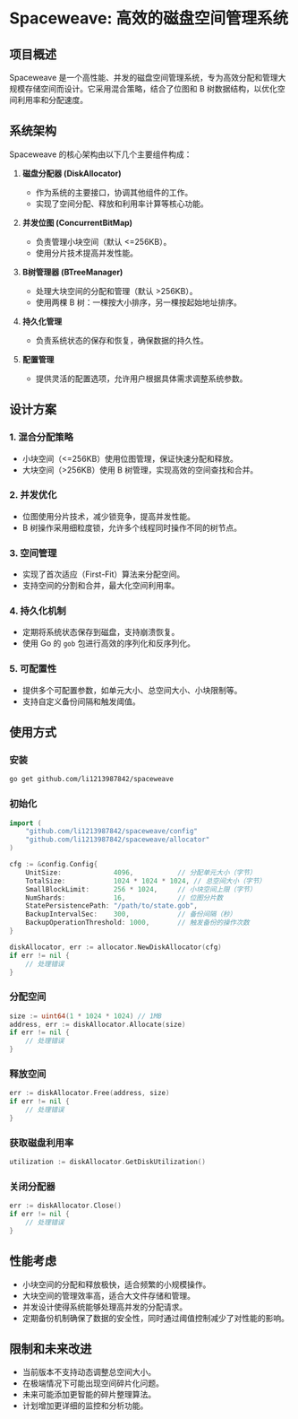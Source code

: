 # Spaceweave: 高效的磁盘空间管理系统

## 项目概述

Spaceweave 是一个高性能、并发的磁盘空间管理系统，专为高效分配和管理大规模存储空间而设计。它采用混合策略，结合了位图和 B 树数据结构，以优化空间利用率和分配速度。

## 系统架构

Spaceweave 的核心架构由以下几个主要组件构成：

1. **磁盘分配器 (DiskAllocator)**
    - 作为系统的主要接口，协调其他组件的工作。
    - 实现了空间分配、释放和利用率计算等核心功能。

2. **并发位图 (ConcurrentBitMap)**
    - 负责管理小块空间（默认 <=256KB）。
    - 使用分片技术提高并发性能。

3. **B树管理器 (BTreeManager)**
    - 处理大块空间的分配和管理（默认 >256KB）。
    - 使用两棵 B 树：一棵按大小排序，另一棵按起始地址排序。

4. **持久化管理**
    - 负责系统状态的保存和恢复，确保数据的持久性。

5. **配置管理**
    - 提供灵活的配置选项，允许用户根据具体需求调整系统参数。

## 设计方案

### 1. 混合分配策略

- 小块空间（<=256KB）使用位图管理，保证快速分配和释放。
- 大块空间（>256KB）使用 B 树管理，实现高效的空间查找和合并。

### 2. 并发优化

- 位图使用分片技术，减少锁竞争，提高并发性能。
- B 树操作采用细粒度锁，允许多个线程同时操作不同的树节点。

### 3. 空间管理

- 实现了首次适应（First-Fit）算法来分配空间。
- 支持空间的分割和合并，最大化空间利用率。

### 4. 持久化机制

- 定期将系统状态保存到磁盘，支持崩溃恢复。
- 使用 Go 的 `gob` 包进行高效的序列化和反序列化。

### 5. 可配置性

- 提供多个可配置参数，如单元大小、总空间大小、小块限制等。
- 支持自定义备份间隔和触发阈值。

## 使用方式

### 安装

```bash
go get github.com/li1213987842/spaceweave
```

### 初始化

```go
import (
    "github.com/li1213987842/spaceweave/config"
    "github.com/li1213987842/spaceweave/allocator"
)

cfg := &config.Config{
    UnitSize:             4096,           // 分配单元大小（字节）
    TotalSize:            1024 * 1024 * 1024, // 总空间大小（字节）
    SmallBlockLimit:      256 * 1024,     // 小块空间上限（字节）
    NumShards:            16,             // 位图分片数
    StatePersistencePath: "/path/to/state.gob",
    BackupIntervalSec:    300,            // 备份间隔（秒）
    BackupOperationThreshold: 1000,       // 触发备份的操作次数
}

diskAllocator, err := allocator.NewDiskAllocator(cfg)
if err != nil {
    // 处理错误
}
```

### 分配空间

```go
size := uint64(1 * 1024 * 1024) // 1MB
address, err := diskAllocator.Allocate(size)
if err != nil {
    // 处理错误
}
```

### 释放空间

```go
err := diskAllocator.Free(address, size)
if err != nil {
    // 处理错误
}
```

### 获取磁盘利用率

```go
utilization := diskAllocator.GetDiskUtilization()
```

### 关闭分配器

```go
err := diskAllocator.Close()
if err != nil {
    // 处理错误
}
```

## 性能考虑

- 小块空间的分配和释放极快，适合频繁的小规模操作。
- 大块空间的管理效率高，适合大文件存储和管理。
- 并发设计使得系统能够处理高并发的分配请求。
- 定期备份机制确保了数据的安全性，同时通过阈值控制减少了对性能的影响。

## 限制和未来改进

- 当前版本不支持动态调整总空间大小。
- 在极端情况下可能出现空间碎片化问题。
- 未来可能添加更智能的碎片整理算法。
- 计划增加更详细的监控和分析功能。

